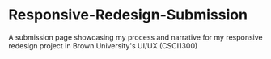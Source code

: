 # Responsive-Redesign-Submission
A submission page showcasing my process and narrative for my responsive redesign project in Brown University's UI/UX (CSCI1300)
